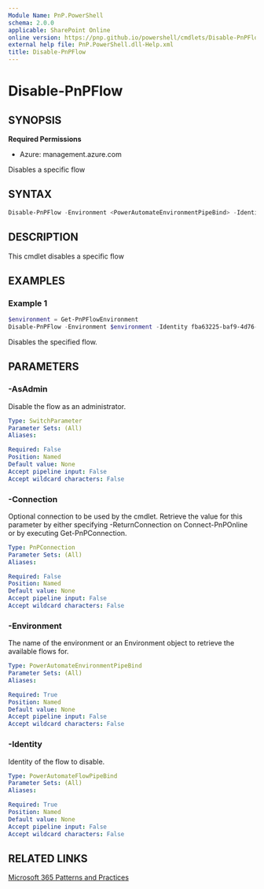 ```yaml
---
Module Name: PnP.PowerShell
schema: 2.0.0
applicable: SharePoint Online
online version: https://pnp.github.io/powershell/cmdlets/Disable-PnPFlow.html
external help file: PnP.PowerShell.dll-Help.xml
title: Disable-PnPFlow
---
```

  
# Disable-PnPFlow

## SYNOPSIS

**Required Permissions**

* Azure: management.azure.com

Disables a specific flow

## SYNTAX

```powershell
Disable-PnPFlow -Environment <PowerAutomateEnvironmentPipeBind> -Identity <PowerAutomateFlowPipeBind> [-AsAdmin] [-Connection <PnPConnection>] [<CommonParameters>]
```

## DESCRIPTION
This cmdlet disables a specific flow

## EXAMPLES

### Example 1
```powershell
$environment = Get-PnPFlowEnvironment
Disable-PnPFlow -Environment $environment -Identity fba63225-baf9-4d76-86a1-1b42c917a182
```

Disables the specified flow.

## PARAMETERS

### -AsAdmin
Disable the flow as an administrator.

```yaml
Type: SwitchParameter
Parameter Sets: (All)
Aliases:

Required: False
Position: Named
Default value: None
Accept pipeline input: False
Accept wildcard characters: False
```

### -Connection
Optional connection to be used by the cmdlet.
Retrieve the value for this parameter by either specifying -ReturnConnection on Connect-PnPOnline or by executing Get-PnPConnection.

```yaml
Type: PnPConnection
Parameter Sets: (All)
Aliases:

Required: False
Position: Named
Default value: None
Accept pipeline input: False
Accept wildcard characters: False
```

### -Environment
The name of the environment or an Environment object to retrieve the available flows for.

```yaml
Type: PowerAutomateEnvironmentPipeBind
Parameter Sets: (All)
Aliases:

Required: True
Position: Named
Default value: None
Accept pipeline input: False
Accept wildcard characters: False
```

### -Identity
Identity of the flow to disable.

```yaml
Type: PowerAutomateFlowPipeBind
Parameter Sets: (All)
Aliases:

Required: True
Position: Named
Default value: None
Accept pipeline input: False
Accept wildcard characters: False
```


## RELATED LINKS

[Microsoft 365 Patterns and Practices](https://aka.ms/m365pnp)


